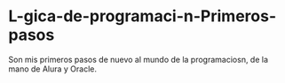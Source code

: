 # L-gica-de-programaci-n-Primeros-pasos
 Son mis primeros pasos de nuevo al mundo de la programaciosn, de la mano de Alura  y Oracle.
